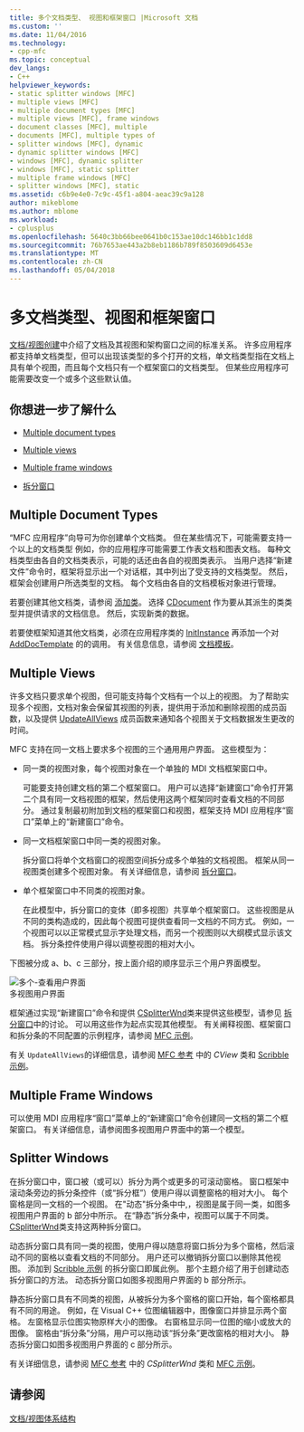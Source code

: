 ```yaml
---
title: 多个文档类型、 视图和框架窗口 |Microsoft 文档
ms.custom: ''
ms.date: 11/04/2016
ms.technology:
- cpp-mfc
ms.topic: conceptual
dev_langs:
- C++
helpviewer_keywords:
- static splitter windows [MFC]
- multiple views [MFC]
- multiple document types [MFC]
- multiple views [MFC], frame windows
- document classes [MFC], multiple
- documents [MFC], multiple types of
- splitter windows [MFC], dynamic
- dynamic splitter windows [MFC]
- windows [MFC], dynamic splitter
- windows [MFC], static splitter
- multiple frame windows [MFC]
- splitter windows [MFC], static
ms.assetid: c6b9e4e0-7c9c-45f1-a804-aeac39c9a128
author: mikeblome
ms.author: mblome
ms.workload:
- cplusplus
ms.openlocfilehash: 5640c3bb66bee0641b0c153ae10dc146bb1c1dd8
ms.sourcegitcommit: 76b7653ae443a2b8eb1186b789f8503609d6453e
ms.translationtype: MT
ms.contentlocale: zh-CN
ms.lasthandoff: 05/04/2018
---
```

# <a name="multiple-document-types-views-and-frame-windows"></a>多文档类型、视图和框架窗口
[文档/视图创建](../mfc/document-view-creation.md)中介绍了文档及其视图和架构窗口之间的标准关系。 许多应用程序都支持单文档类型，但可以出现该类型的多个打开的文档，单文档类型指在文档上具有单个视图，而且每个文档只有一个框架窗口的文档类型。 但某些应用程序可能需要改变一个或多个这些默认值。  
  
## <a name="what-do-you-want-to-know-more-about"></a>你想进一步了解什么  
  
-   [Multiple document types](#_core_multiple_document_types)  
  
-   [Multiple views](#_core_multiple_views)  
  
-   [Multiple frame windows](#_core_multiple_frame_windows)  
  
-   [拆分窗口](#_core_splitter_windows)  
  
##  <a name="_core_multiple_document_types"></a> Multiple Document Types  
 “MFC 应用程序”向导可为你创建单个文档类。 但在某些情况下，可能需要支持一个以上的文档类型 例如，你的应用程序可能需要工作表文档和图表文档。 每种文档类型由各自的文档类表示，可能的话还由各自的视图类表示。 当用户选择“新建文件”命令时，框架将显示出一个对话框，其中列出了受支持的文档类型。 然后，框架会创建用户所选类型的文档。 每个文档由各自的文档模板对象进行管理。  
  
 若要创建其他文档类，请参阅 [添加类](../ide/adding-a-class-visual-cpp.md)。 选择 [CDocument](../mfc/reference/cdocument-class.md) 作为要从其派生的类类型并提供请求的文档信息。 然后，实现新类的数据。  
  
 若要使框架知道其他文档类，必须在应用程序类的 [InitInstance](../mfc/reference/cwinapp-class.md#adddoctemplate) 再添加一个对 [AddDocTemplate](../mfc/reference/cwinapp-class.md#initinstance) 的的调用。 有关信息信息，请参阅 [文档模板](../mfc/document-templates-and-the-document-view-creation-process.md)。  
  
##  <a name="_core_multiple_views"></a> Multiple Views  
 许多文档只要求单个视图，但可能支持每个文档有一个以上的视图。 为了帮助实现多个视图，文档对象会保留其视图的列表，提供用于添加和删除视图的成员函数，以及提供 [UpdateAllViews](../mfc/reference/cdocument-class.md#updateallviews) 成员函数来通知各个视图关于文档数据发生更改的时间。  
  
 MFC 支持在同一文档上要求多个视图的三个通用用户界面。 这些模型为：  
  
-   同一类的视图对象，每个视图对象在一个单独的 MDI 文档框架窗口中。  
  
     可能要支持创建文档的第二个框架窗口。 用户可以选择“新建窗口”命令打开第二个具有同一文档视图的框架，然后使用这两个框架同时查看文档的不同部分。 通过复制最初附加到文档的框架窗口和视图，框架支持 MDI 应用程序“窗口”菜单上的“新建窗口”命令。  
  
-   同一文档框架窗口中同一类的视图对象。  
  
     拆分窗口将单个文档窗口的视图空间拆分成多个单独的文档视图。 框架从同一视图类创建多个视图对象。 有关详细信息，请参阅 [拆分窗口](#_core_splitter_windows)。  
  
-   单个框架窗口中不同类的视图对象。  
  
     在此模型中，拆分窗口的变体（即多视图）共享单个框架窗口。 这些视图是从不同的类构造成的，因此每个视图可提供查看同一文档的不同方式。 例如，一个视图可以以正常模式显示字处理文档，而另一个视图则以大纲模式显示该文档。 拆分条控件使用户得以调整视图的相对大小。  
  
 下图被分成 a、b、c 三部分，按上面介绍的顺序显示三个用户界面模型。  
  
 ![多个&#45;查看用户界面](../mfc/media/vc37a71.gif "vc37a71")  
多视图用户界面  
  
 框架通过实现“新建窗口”命令和提供 [CSplitterWnd](../mfc/reference/csplitterwnd-class.md)类来提供这些模型，请参见 [拆分窗口](#_core_splitter_windows)中的讨论。 可以用这些作为起点实现其他模型。 有关阐释视图、框架窗口和拆分条的不同配置的示例程序，请参阅 [MFC 示例](../visual-cpp-samples.md)。  
  
 有关 `UpdateAllViews`的详细信息，请参阅 [MFC 参考](../mfc/reference/cview-class.md) 中的 *CView* 类和 [Scribble 示例](../visual-cpp-samples.md)。  
  
##  <a name="_core_multiple_frame_windows"></a> Multiple Frame Windows  
 可以使用 MDI 应用程序“窗口”菜单上的“新建窗口”命令创建同一文档的第二个框架窗口。 有关详细信息，请参阅图多视图用户界面中的第一个模型。  
  
##  <a name="_core_splitter_windows"></a> Splitter Windows  
 在拆分窗口中，窗口被（或可以）拆分为两个或更多的可滚动窗格。 窗口框架中滚动条旁边的拆分条控件（或“拆分框”）使用户得以调整窗格的相对大小。 每个窗格是同一文档的一个视图。 在"动态"拆分条中中,，视图是属于同一类，如图多视图用户界面的 b 部分中所示。 在“静态”拆分条中，视图可以属于不同类。 [CSplitterWnd](../mfc/reference/csplitterwnd-class.md)类支持这两种拆分窗口。  
  
 动态拆分窗口具有同一类的视图，使用户得以随意将窗口拆分为多个窗格，然后滚动不同的窗格以查看文档的不同部分。 用户还可以撤销拆分窗口以删除其他视图。 添加到 [Scribble 示例](../visual-cpp-samples.md) 的拆分窗口即属此例。 那个主题介绍了用于创建动态拆分窗口的方法。 动态拆分窗口如图多视图用户界面的 b 部分所示。  
  
 静态拆分窗口具有不同类的视图，从被拆分为多个窗格的窗口开始，每个窗格都具有不同的用途。 例如，在 Visual C++ 位图编辑器中，图像窗口并排显示两个窗格。 左窗格显示位图实物原样大小的图像。 右窗格显示同一位图的缩小或放大的图像。 窗格由“拆分条”分隔，用户可以拖动该“拆分条”更改窗格的相对大小。 静态拆分窗口如图多视图用户界面的 c 部分所示。  
  
 有关详细信息，请参阅 [MFC 参考](../mfc/reference/csplitterwnd-class.md) 中的 *CSplitterWnd* 类和 [MFC 示例](../visual-cpp-samples.md)。  
  
## <a name="see-also"></a>请参阅  
 [文档/视图体系结构](../mfc/document-view-architecture.md)

